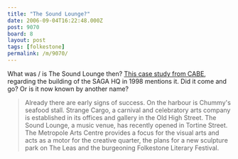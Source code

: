 ```yaml
---
title: "The Sound Lounge?"
date: 2006-09-04T16:22:48.000Z
post: 9070
board: 8
layout: post
tags: [folkestone]
permalink: /m/9070/
---
```

What was / is The Sound Lounge then? <a href="http://www.cabe.org.uk/default.aspx?contentitemid=254&aspectid=23">This case study from CABE</a>, regarding the building of the SAGA HQ in 1998 mentions it. Did it come and go? Or is it now known by another name?

<blockquote>Already there are early signs of success. On the harbour is Chummy's seafood stall. Strange Cargo, a carnival and celebratory arts company is established in its offices and gallery in the Old High Street. The Sound Lounge, a music venue, has recently opened in Tortine Street. The Metropole Arts Centre provides a focus for the visual arts and acts as a motor for the creative quarter, the plans for a new sculpture park on The Leas and the burgeoning Folkestone Literary Festival.</blockquote>
